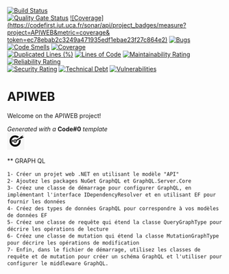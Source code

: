 [![Build Status](https://codefirst.iut.uca.fr/api/badges/augustin.affognon/APIWEB/status.svg)](https://codefirst.iut.uca.fr/augustin.affognon/APIWEB)  
[![Quality Gate Status](https://codefirst.iut.uca.fr/sonar/api/project_badges/measure?project=APIWEB&metric=alert_status&token=ec78ebab2c3249a471935edf1ebae23f27c864e2)](https://codefirst.iut.uca.fr/sonar/dashboard?id=APIWEB)
[![Coverage](https://codefirst.iut.uca.fr/sonar/api/project_badges/measure?project=APIWEB&metric=coverage& token=ec78ebab2c3249a471935edf1ebae23f27c864e2)](https://codefirst.iut.uca.fr/sonar/dashboard?id=APIWEB)
[![Bugs](https://codefirst.iut.uca.fr/sonar/api/project_badges/measure?project=APIWEB&metric=bugs&token=ec78ebab2c3249a471935edf1ebae23f27c864e2)](https://codefirst.iut.uca.fr/sonar/dashboard?id=APIWEB)
[![Code Smells](https://codefirst.iut.uca.fr/sonar/api/project_badges/measure?project=APIWEB&metric=code_smells&token=ec78ebab2c3249a471935edf1ebae23f27c864e2)](https://codefirst.iut.uca.fr/sonar/dashboard?id=APIWEB)
[![Coverage](https://codefirst.iut.uca.fr/sonar/api/project_badges/measure?project=APIWEB&metric=coverage&token=ec78ebab2c3249a471935edf1ebae23f27c864e2)](https://codefirst.iut.uca.fr/sonar/dashboard?id=APIWEB)  
[![Duplicated Lines (%)](https://codefirst.iut.uca.fr/sonar/api/project_badges/measure?project=APIWEB&metric=duplicated_lines_density&token=ec78ebab2c3249a471935edf1ebae23f27c864e2)](https://codefirst.iut.uca.fr/sonar/dashboard?id=APIWEB) 
[![Lines of Code](https://codefirst.iut.uca.fr/sonar/api/project_badges/measure?project=APIWEB&metric=ncloc&token=ec78ebab2c3249a471935edf1ebae23f27c864e2)](https://codefirst.iut.uca.fr/sonar/dashboard?id=APIWEB)
[![Maintainability Rating](https://codefirst.iut.uca.fr/sonar/api/project_badges/measure?project=APIWEB&metric=sqale_rating&token=ec78ebab2c3249a471935edf1ebae23f27c864e2)](https://codefirst.iut.uca.fr/sonar/dashboard?id=APIWEB)
[![Reliability Rating](https://codefirst.iut.uca.fr/sonar/api/project_badges/measure?project=APIWEB&metric=reliability_rating&token=ec78ebab2c3249a471935edf1ebae23f27c864e2)](https://codefirst.iut.uca.fr/sonar/dashboard?id=APIWEB)  
[![Security Rating](https://codefirst.iut.uca.fr/sonar/api/project_badges/measure?project=APIWEB&metric=security_rating&token=ec78ebab2c3249a471935edf1ebae23f27c864e2)](https://codefirst.iut.uca.fr/sonar/dashboard?id=APIWEB)
[![Technical Debt](https://codefirst.iut.uca.fr/sonar/api/project_badges/measure?project=APIWEB&metric=sqale_index&token=ec78ebab2c3249a471935edf1ebae23f27c864e2)](https://codefirst.iut.uca.fr/sonar/dashboard?id=APIWEB)
[![Vulnerabilities](https://codefirst.iut.uca.fr/sonar/api/project_badges/measure?project=APIWEB&metric=vulnerabilities&token=ec78ebab2c3249a471935edf1ebae23f27c864e2)](https://codefirst.iut.uca.fr/sonar/dashboard?id=APIWEB)  

 
# APIWEB

Welcome on the APIWEB project!  

  

_Generated with a_ **Code#0** _template_  
<img src="Documentation/doc_images/CodeFirst.png" height=40/>   

** GRAPH QL

    1- Créer un projet web .NET en utilisant le modèle "API"
    2- Ajoutez les packages NuGet GraphQL et GraphQL.Server.Core
    3- Créez une classe de démarrage pour configurer GraphQL, en implémentant l'interface IDependencyResolver et en utilisant EF pour fournir les données
    4- Créez des types de données GraphQL pour correspondre à vos modèles de données EF
    5- Créez une classe de requête qui étend la classe QueryGraphType pour décrire les opérations de lecture
    6- Créez une classe de mutation qui étend la classe MutationGraphType pour décrire les opérations de modification
    7- Enfin, dans le fichier de démarrage, utilisez les classes de requête et de mutation pour créer un schéma GraphQL et l'utiliser pour configurer le middleware GraphQL.
